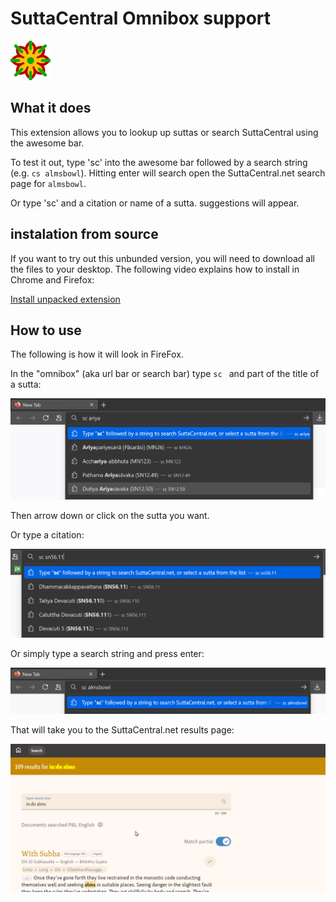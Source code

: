 # SuttaCentral Omnibox support

![extension logo](images/icon.png)

## What it does

This extension allows you to lookup up suttas or search SuttaCentral using the awesome bar.

To test it out, type 'sc' into the awesome bar followed by a search string (e.g. `cs almsbowl`). Hitting enter will search open the SuttaCentral.net search page for `almsbowl`.

Or type 'sc' and a citation or name of a sutta. suggestions will appear.

## instalation from source

If you want to try out this unbunded version, you will need to download all the files to your desktop. The following video explains how to install in Chrome and Firefox:

[Install unpacked extension](https://www.youtube.com/watch?v=dhaGRJvJAII&t=53s)

## How to use

The following is how it will look in FireFox.

In the "omnibox" (aka url bar or search bar) type `sc ` and part of the title of a sutta:

![documentation-FF-suttaName](images/documentation/documentation-FF-suttaName.png)

Then arrow down or click on the sutta you want.

Or type a citation:

![sc pluss citation](images/documentation/documentation-FF-suttaCitation.png)

Or simply type a search string and press enter:

![search string](images/documentation/documentation-FF-searchString.png)

That will take you to the SuttaCentral.net results page:

![search results page](images/documentation/documentation-FF-searchString-resultPage.png)
